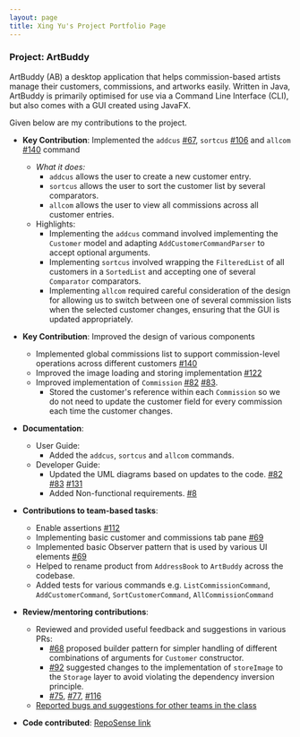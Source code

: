 ```yaml
---
layout: page
title: Xing Yu's Project Portfolio Page
---
```


### Project: ArtBuddy

ArtBuddy (AB) a desktop application that helps commission-based artists manage their customers, commissions, and artworks easily. Written in Java, ArtBuddy is primarily optimised for use via a Command Line Interface (CLI), but also comes with a GUI created using JavaFX.

Given below are my contributions to the project.

* **Key Contribution**: Implemented the `addcus` [#67](https://github.com/AY2223S1-CS2103T-W11-3/tp/pull/67), `sortcus` [#106](https://github.com/AY2223S1-CS2103T-W11-3/tp/pull/106) and `allcom` [#140](https://github.com/AY2223S1-CS2103T-W11-3/tp/pull/140) command
  * *What it does:*
    * `addcus` allows the user to create a new customer entry.
    * `sortcus` allows the user to sort the customer list by several comparators.
    * `allcom` allows the user to view all commissions across all customer entries.
  * Highlights:
    * Implementing the `addcus` command involved implementing the `Customer` model and adapting `AddCustomerCommandParser` to accept optional arguments.
    * Implementing `sortcus` involved wrapping the `FilteredList` of all customers in a `SortedList` and accepting one of several `Comparator` comparators.
    * Implementing `allcom` required careful consideration of the design for allowing us to switch between one of several commission lists when the selected customer changes, ensuring that the GUI is updated appropriately.
* **Key Contribution**: Improved the design of various components
  * Implemented global commissions list to support commission-level operations across different customers [#140](https://github.com/AY2223S1-CS2103T-W11-3/tp/pull/140)
  * Improved the image loading and storing implementation [#122](https://github.com/AY2223S1-CS2103T-W11-3/tp/pull/122)
  * Improved implementation of `Commission` [#82](https://github.com/AY2223S1-CS2103T-W11-3/tp/pull/82) [#83](https://github.com/AY2223S1-CS2103T-W11-3/tp/pull/83).
    * Stored the customer's reference within each `Commission` so we do not need to update the customer field for every commission each time the customer changes.

* **Documentation**:
  * User Guide:
    * Added the `addcus`, `sortcus` and `allcom` commands.
  * Developer Guide:
    * Updated the UML diagrams based on updates to the code. [#82](https://github.com/AY2223S1-CS2103T-W11-3/tp/pull/82) [#83](https://github.com/AY2223S1-CS2103T-W11-3/tp/pull/83) [#131](https://github.com/AY2223S1-CS2103T-W11-3/tp/pull/131)
    * Added Non-functional requirements. [#8](https://github.com/AY2223S1-CS2103T-W11-3/tp/pull/8)

* **Contributions to team-based tasks**:
  * Enable assertions [#112](https://github.com/AY2223S1-CS2103T-W11-3/tp/pull/112)
  * Implementing basic customer and commissions tab pane [#69](https://github.com/AY2223S1-CS2103T-W11-3/tp/pull/69)
  * Implemented basic Observer pattern that is used by various UI elements [#69](https://github.com/AY2223S1-CS2103T-W11-3/tp/pull/69)
  * Helped to rename product from `AddressBook` to `ArtBuddy` across the codebase.
  * Added tests for various commands e.g. `ListCommissionCommand`, `AddCustomerCommand`, `SortCustomerCommand`, `AllCommissionCommand`
* **Review/mentoring contributions**:
  * Reviewed and provided useful feedback and suggestions in various PRs:
    - [#68](https://github.com/AY2223S1-CS2103T-W11-3/tp/pull/68) proposed builder pattern for simpler handling of different combinations of arguments for `Customer` constructor.
    - [#92](https://github.com/AY2223S1-CS2103T-W11-3/tp/pull/92) suggested changes to the implementation of `storeImage` to the `Storage` layer to avoid violating the dependency inversion principle.
    - [#75](https://github.com/AY2223S1-CS2103T-W11-3/tp/pull/75), [#77](https://github.com/AY2223S1-CS2103T-W11-3/tp/pull/77), [#116](https://github.com/AY2223S1-CS2103T-W11-3/tp/pull/116)
  * [Reported bugs and suggestions for other teams in the class](https://github.com/ngxingyu/ped/issues)

* **Code contributed**: [RepoSense link](https://nus-cs2103-ay2223s1.github.io/tp-dashboard/?search=ngxingyu&breakdown=true)
